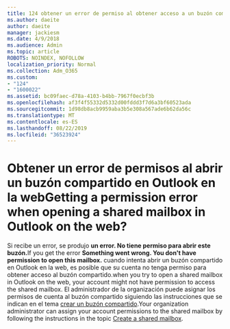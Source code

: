 ```yaml
---
title: 124 obtener un error de permiso al obtener acceso a un buzón compartido en OWA?
ms.author: daeite
author: daeite
manager: jackiesm
ms.date: 4/9/2018
ms.audience: Admin
ms.topic: article
ROBOTS: NOINDEX, NOFOLLOW
localization_priority: Normal
ms.collection: Adm_O365
ms.custom:
- "124"
- "1600022"
ms.assetid: bc09faec-d78a-4103-b4bb-7967f0ecbf3b
ms.openlocfilehash: af3f4f55332d5332d00fddd3f7d6a3bf60523ada
ms.sourcegitcommit: 1d98db8acb9959aba3b5e308a567ade6b62da56c
ms.translationtype: MT
ms.contentlocale: es-ES
ms.lasthandoff: 08/22/2019
ms.locfileid: "36523924"
---
```

# <a name="getting-a-permission-error-when-opening-a-shared-mailbox-in-outlook-on-the-web"></a><span data-ttu-id="03990-102">Obtener un error de permisos al abrir un buzón compartido en Outlook en la web</span><span class="sxs-lookup"><span data-stu-id="03990-102">Getting a permission error when opening a shared mailbox in Outlook on the web?</span></span>

<span data-ttu-id="03990-103">Si recibe un error, se produjo **un error. No tiene permiso para abrir este buzón.**</span><span class="sxs-lookup"><span data-stu-id="03990-103">If you get the error **Something went wrong. You don't have permission to open this mailbox.**</span></span> <span data-ttu-id="03990-104">cuando intenta abrir un buzón compartido en Outlook en la web, es posible que su cuenta no tenga permiso para obtener acceso al buzón compartido.</span><span class="sxs-lookup"><span data-stu-id="03990-104">when you try to open a shared mailbox in Outlook on the web, your account might not have permission to access the shared mailbox.</span></span> <span data-ttu-id="03990-105">El administrador de la organización puede asignar los permisos de cuenta al buzón compartido siguiendo las instrucciones que se indican en el tema [crear un buzón compartido](https://support.office.com/article/871a246d-3acd-4bba-948e-5de8be0544c9).</span><span class="sxs-lookup"><span data-stu-id="03990-105">Your organization administrator can assign your account permissions to the shared mailbox by following the instructions in the topic [Create a shared mailbox](https://support.office.com/article/871a246d-3acd-4bba-948e-5de8be0544c9).</span></span>
  